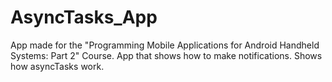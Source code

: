 # AsyncTasks_App
App made for the "Programming Mobile Applications for Android Handheld Systems: Part 2" Course. App that shows how to make notifications. Shows how asyncTasks work.
